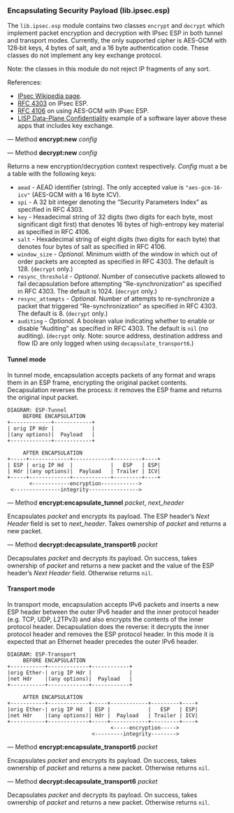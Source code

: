 ### Encapsulating Security Payload (lib.ipsec.esp)

The `lib.ipsec.esp` module contains two classes `encrypt` and `decrypt` which
implement packet encryption and decryption with IPsec ESP in both tunnel and
transport modes. Currently, the only supported cipher is AES-GCM with 128‑bit
keys, 4 bytes of salt, and a 16 byte authentication code. These classes do not
implement any key exchange protocol.

Note: the classes in this module do not reject IP fragments of any sort.

References:

- [IPsec Wikipedia page](https://en.wikipedia.org/wiki/IPsec).
- [RFC 4303](https://tools.ietf.org/html/rfc4303) on IPsec ESP.
- [RFC 4106](https://tools.ietf.org/html/rfc4106) on using AES-GCM with IPsec ESP.
- [LISP Data-Plane Confidentiality](https://tools.ietf.org/html/draft-ietf-lisp-crypto-02) example of a software layer above these apps that includes key exchange.

— Method **encrypt:new** *config*

— Method **decrypt:new** *config*

Returns a new encryption/decryption context respectively. *Config* must a
be a table with the following keys:

* `aead` - AEAD identifier (string). The only accepted value is
  `"aes-gcm-16-icv"` (AES-GCM with a 16 byte ICV).
* `spi` - A 32 bit integer denoting the “Security Parameters Index” as
  specified in RFC 4303.
* `key` - Hexadecimal string of 32 digits (two digits for each byte, most
  significant digit first) that denotes 16 bytes of high-entropy key material
  as specified in RFC 4106.
* `salt` - Hexadecimal string of eight digits (two digits for each byte) that
  denotes four bytes of salt as specified in RFC 4106.
* `window_size` - *Optional*. Minimum width of the window in which out of order
  packets are accepted as specified in RFC 4303. The default is 128.
  (`decrypt` only.)
* `resync_threshold` - *Optional*. Number of consecutive packets allowed to
  fail decapsulation before attempting “Re-synchronization” as specified in
  RFC 4303. The default is 1024. (`decrypt` only.)
* `resync_attempts` - *Optional*. Number of attempts to re-synchronize
  a packet that triggered “Re-synchronization” as specified in RFC 4303. The
  default is 8. (`decrypt` only.)
* `auditing` - *Optional.* A boolean value indicating whether to enable or
  disable “Auditing” as specified in RFC 4303. The default is `nil` (no
  auditing). (`decrypt` only. Note: source address, destination address and
  flow ID are only logged when using `decapsulate_transport6`.)

#### Tunnel mode

In tunnel mode, encapsulation accepts packets of any format and wraps them in
an ESP frame, encrypting the original packet contents. Decapsulation reverses
the process: it removes the ESP frame and returns the original input packet.

    DIAGRAM: ESP-Tunnel
         BEFORE ENCAPSULATION
    +-------------+------------+
    | orig IP Hdr |            |
    |(any options)|  Payload   |
    +-------------+------------+
    
         AFTER ENCAPSULATION
    +-----+-------------+------------+---------+----+
    | ESP | orig IP Hd  |            |   ESP   | ESP|
    | Hdr |(any options)|  Payload   | Trailer | ICV|
    +-----+-------------+------------+---------+----+
           <------------encryption------------>
     <---------------integrity---------------->


— Method **encrypt:encapsulate_tunnel** *packet*, *next_header*

Encapsulates *packet* and encrypts its payload. The ESP header’s *Next Header*
field is set to *next_header*. Takes ownership of *packet* and returns a new
packet.

— Method **decrypt:decapsulate_transport6** *packet*

Decapsulates *packet* and decrypts its payload. On success, takes ownership of
*packet* and returns a new packet and the value of the ESP header’s
*Next Header* field. Otherwise returns `nil`.


#### Transport mode

In transport mode, encapsulation accepts IPv6 packets and inserts a new
ESP header between the outer IPv6 header and the inner protocol header (e.g.
TCP, UDP, L2TPv3) and also encrypts the contents of the inner protocol header.
Decapsulation does the reverse: it decrypts the inner protocol header and
removes the ESP protocol header. In this mode it is expected that an Ethernet
header precedes the outer IPv6 header.

    DIAGRAM: ESP-Transport
         BEFORE ENCAPSULATION
    +-----------+-------------+------------+
    |orig Ether‑| orig IP Hdr |            |
    |net Hdr    |(any options)|  Payload   |
    +-----------+-------------+------------+
    
         AFTER ENCAPSULATION
    +-----------+-------------+-----+------------+---------+----+
    |orig Ether‑| orig IP Hd  | ESP |            |   ESP   | ESP|
    |net Hdr    |(any options)| Hdr |  Payload   | Trailer | ICV|
    +-----------+-------------+-----+------------+---------+----+
                                     <-----encryption----->
                               <---------integrity-------->


— Method **encrypt:encapsulate_transport6** *packet*

Encapsulates *packet* and encrypts its payload. On success, takes ownership of
*packet* and returns a new packet. Otherwise returns `nil`.

— Method **decrypt:decapsulate_transport6** *packet*

Decapsulates *packet* and decrypts its payload. On success, takes ownership of
*packet* and returns a new packet. Otherwise returns `nil`.
